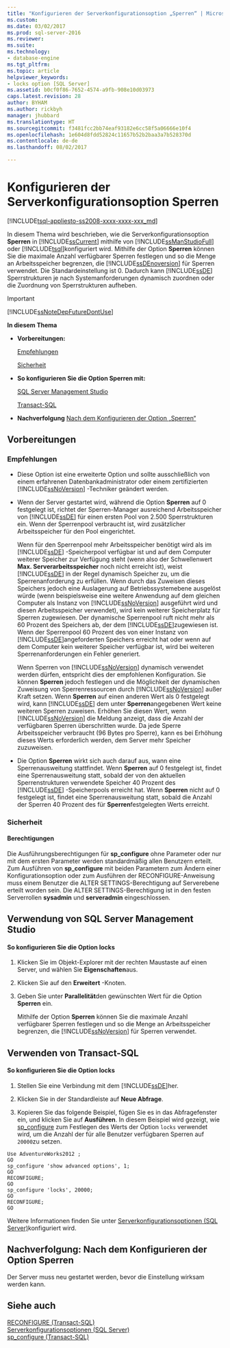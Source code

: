 ```yaml
---
title: "Konfigurieren der Serverkonfigurationsoption „Sperren“ | Microsoft-Dokumentation"
ms.custom: 
ms.date: 03/02/2017
ms.prod: sql-server-2016
ms.reviewer: 
ms.suite: 
ms.technology:
- database-engine
ms.tgt_pltfrm: 
ms.topic: article
helpviewer_keywords:
- locks option [SQL Server]
ms.assetid: b0cf0f86-7652-4574-a9fb-908e10d03973
caps.latest.revision: 28
author: BYHAM
ms.author: rickbyh
manager: jhubbard
ms.translationtype: HT
ms.sourcegitcommit: f3481fcc2bb74eaf93182e6cc58f5a06666e10f4
ms.openlocfilehash: 1e604d8fdd52824c11657b52b2baa3a7b528370d
ms.contentlocale: de-de
ms.lasthandoff: 08/02/2017

---
```

# <a name="configure-the-locks-server-configuration-option"></a>Konfigurieren der Serverkonfigurationsoption Sperren
[!INCLUDE[tsql-appliesto-ss2008-xxxx-xxxx-xxx_md](../../includes/tsql-appliesto-ss2008-xxxx-xxxx-xxx-md.md)]

  In diesem Thema wird beschrieben, wie die Serverkonfigurationsoption **Sperren** in [!INCLUDE[ssCurrent](../../includes/sscurrent-md.md)] mithilfe von [!INCLUDE[ssManStudioFull](../../includes/ssmanstudiofull-md.md)] oder [!INCLUDE[tsql](../../includes/tsql-md.md)]konfiguriert wird. Mithilfe der Option **Sperren** können Sie die maximale Anzahl verfügbarer Sperren festlegen und so die Menge an Arbeitsspeicher begrenzen, die [!INCLUDE[ssDEnoversion](../../includes/ssdenoversion-md.md)] für Sperren verwendet. Die Standardeinstellung ist 0. Dadurch kann [!INCLUDE[ssDE](../../includes/ssde-md.md)] Sperrstrukturen je nach Systemanforderungen dynamisch zuordnen oder die Zuordnung von Sperrstrukturen aufheben.  
  
> [!IMPORTANT]  
>  [!INCLUDE[ssNoteDepFutureDontUse](../../includes/ssnotedepfuturedontuse-md.md)]  
  
 **In diesem Thema**  
  
-   **Vorbereitungen:**  
  
     [Empfehlungen](#Recommendations)  
  
     [Sicherheit](#Security)  
  
-   **So konfigurieren Sie die Option Sperren mit:**  
  
     [SQL Server Management Studio](#SSMSProcedure)  
  
     [Transact-SQL](#TsqlProcedure)  
  
-   **Nachverfolgung**  [Nach dem Konfigurieren der Option „Sperren“](#FollowUp)  
  
##  <a name="BeforeYouBegin"></a> Vorbereitungen  
  
###  <a name="Recommendations"></a> Empfehlungen  
  
-   Diese Option ist eine erweiterte Option und sollte ausschließlich von einem erfahrenen Datenbankadministrator oder einem zertifizierten [!INCLUDE[ssNoVersion](../../includes/ssnoversion-md.md)] -Techniker geändert werden.  
  
-   Wenn der Server gestartet wird, während die Option **Sperren** auf 0 festgelegt ist, richtet der Sperren-Manager ausreichend Arbeitsspeicher von [!INCLUDE[ssDE](../../includes/ssde-md.md)] für einen ersten Pool von 2.500 Sperrstrukturen ein. Wenn der Sperrenpool verbraucht ist, wird zusätzlicher Arbeitsspeicher für den Pool eingerichtet.  
  
     Wenn für den Sperrenpool mehr Arbeitsspeicher benötigt wird als im [!INCLUDE[ssDE](../../includes/ssde-md.md)] -Speicherpool verfügbar ist und auf dem Computer weiterer Speicher zur Verfügung steht (wenn also der Schwellenwert **Max. Serverarbeitsspeicher** noch nicht erreicht ist), weist [!INCLUDE[ssDE](../../includes/ssde-md.md)] in der Regel dynamisch Speicher zu, um die Sperrenanforderung zu erfüllen. Wenn durch das Zuweisen dieses Speichers jedoch eine Auslagerung auf Betriebssystemebene ausgelöst würde (wenn beispielsweise eine weitere Anwendung auf dem gleichen Computer als Instanz von [!INCLUDE[ssNoVersion](../../includes/ssnoversion-md.md)] ausgeführt wird und diesen Arbeitsspeicher verwendet), wird kein weiterer Speicherplatz für Sperren zugewiesen. Der dynamische Sperrenpool ruft nicht mehr als 60 Prozent des Speichers ab, der dem [!INCLUDE[ssDE](../../includes/ssde-md.md)]zugewiesen ist. Wenn der Sperrenpool 60 Prozent des von einer Instanz von [!INCLUDE[ssDE](../../includes/ssde-md.md)]angeforderten Speichers erreicht hat oder wenn auf dem Computer kein weiterer Speicher verfügbar ist, wird bei weiteren Sperrenanforderungen ein Fehler generiert.  
  
     Wenn Sperren von [!INCLUDE[ssNoVersion](../../includes/ssnoversion-md.md)] dynamisch verwendet werden dürfen, entspricht dies der empfohlenen Konfiguration. Sie können **Sperren** jedoch festlegen und die Möglichkeit der dynamischen Zuweisung von Sperrenressourcen durch [!INCLUDE[ssNoVersion](../../includes/ssnoversion-md.md)] außer Kraft setzen. Wenn **Sperren** auf einen anderen Wert als 0 festgelegt wird, kann [!INCLUDE[ssDE](../../includes/ssde-md.md)] dem unter **Sperren**angegebenen Wert keine weiteren Sperren zuweisen. Erhöhen Sie diesen Wert, wenn [!INCLUDE[ssNoVersion](../../includes/ssnoversion-md.md)] die Meldung anzeigt, dass die Anzahl der verfügbaren Sperren überschritten wurde. Da jede Sperre Arbeitsspeicher verbraucht (96 Bytes pro Sperre), kann es bei Erhöhung dieses Werts erforderlich werden, dem Server mehr Speicher zuzuweisen.  
  
-   Die Option **Sperren** wirkt sich auch darauf aus, wann eine Sperrenausweitung stattfindet. Wenn **Sperren** auf 0 festgelegt ist, findet eine Sperrenausweitung statt, sobald der von den aktuellen Sperrenstrukturen verwendete Speicher 40 Prozent des [!INCLUDE[ssDE](../../includes/ssde-md.md)] -Speicherpools erreicht hat. Wenn **Sperren** nicht auf 0 festgelegt ist, findet eine Sperrenausweitung statt, sobald die Anzahl der Sperren 40 Prozent des für **Sperren**festgelegten Werts erreicht.  
  
###  <a name="Security"></a> Sicherheit  
  
####  <a name="Permissions"></a> Berechtigungen  
 Die Ausführungsberechtigungen für **sp_configure** ohne Parameter oder nur mit dem ersten Parameter werden standardmäßig allen Benutzern erteilt. Zum Ausführen von **sp_configure** mit beiden Parametern zum Ändern einer Konfigurationsoption oder zum Ausführen der RECONFIGURE-Anweisung muss einem Benutzer die ALTER SETTINGS-Berechtigung auf Serverebene erteilt worden sein. Die ALTER SETTINGS-Berechtigung ist in den festen Serverrollen **sysadmin** und **serveradmin** eingeschlossen.  
  
##  <a name="SSMSProcedure"></a> Verwendung von SQL Server Management Studio  
  
#### <a name="to-configure-the-locks-option"></a>So konfigurieren Sie die Option locks  
  
1.  Klicken Sie im Objekt-Explorer mit der rechten Maustaste auf einen Server, und wählen Sie **Eigenschaften**aus.  
  
2.  Klicken Sie auf den **Erweitert** -Knoten.  
  
3.  Geben Sie unter **Parallelität**den gewünschten Wert für die Option **Sperren** ein.  
  
     Mithilfe der Option **Sperren** können Sie die maximale Anzahl verfügbarer Sperren festlegen und so die Menge an Arbeitsspeicher begrenzen, die [!INCLUDE[ssNoVersion](../../includes/ssnoversion-md.md)] für Sperren verwendet.  
  
##  <a name="TsqlProcedure"></a> Verwenden von Transact-SQL  
  
#### <a name="to-configure-the-locks-option"></a>So konfigurieren Sie die Option locks  
  
1.  Stellen Sie eine Verbindung mit dem [!INCLUDE[ssDE](../../includes/ssde-md.md)]her.  
  
2.  Klicken Sie in der Standardleiste auf **Neue Abfrage**.  
  
3.  Kopieren Sie das folgende Beispiel, fügen Sie es in das Abfragefenster ein, und klicken Sie auf **Ausführen**. In diesem Beispiel wird gezeigt, wie [sp_configure](../../relational-databases/system-stored-procedures/sp-configure-transact-sql.md) zum Festlegen des Werts der Option `locks` verwendet wird, um die Anzahl der für alle Benutzer verfügbaren Sperren auf `20000`zu setzen.  
  
```tsql  
Use AdventureWorks2012 ;  
GO  
sp_configure 'show advanced options', 1;  
GO  
RECONFIGURE;  
GO  
sp_configure 'locks', 20000;  
GO  
RECONFIGURE;  
GO  
```  
  
 Weitere Informationen finden Sie unter [Serverkonfigurationsoptionen &#40;SQL Server&#41;](../../database-engine/configure-windows/server-configuration-options-sql-server.md)konfiguriert wird.  
  
##  <a name="FollowUp"></a> Nachverfolgung: Nach dem Konfigurieren der Option Sperren  
 Der Server muss neu gestartet werden, bevor die Einstellung wirksam werden kann.  
  
## <a name="see-also"></a>Siehe auch  
 [RECONFIGURE &#40;Transact-SQL&#41;](../../t-sql/language-elements/reconfigure-transact-sql.md)   
 [Serverkonfigurationsoptionen &#40;SQL Server&#41;](../../database-engine/configure-windows/server-configuration-options-sql-server.md)   
 [sp_configure &#40;Transact-SQL&#41;](../../relational-databases/system-stored-procedures/sp-configure-transact-sql.md)  
  
  

